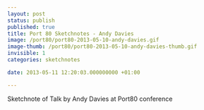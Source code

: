 ```yaml
---
layout: post
status: publish
published: true
title: Port 80 Sketchnotes - Andy Davies
image: /port80/port80-2013-05-10-andy-davies.gif
image-thumb: /port80/port80-2013-05-10-andy-davies-thumb.gif
invisible: 1
categories: sketchnotes

date: 2013-05-11 12:20:03.000000000 +01:00

---
```


Sketchnote of Talk by Andy Davies at Port80 conference
